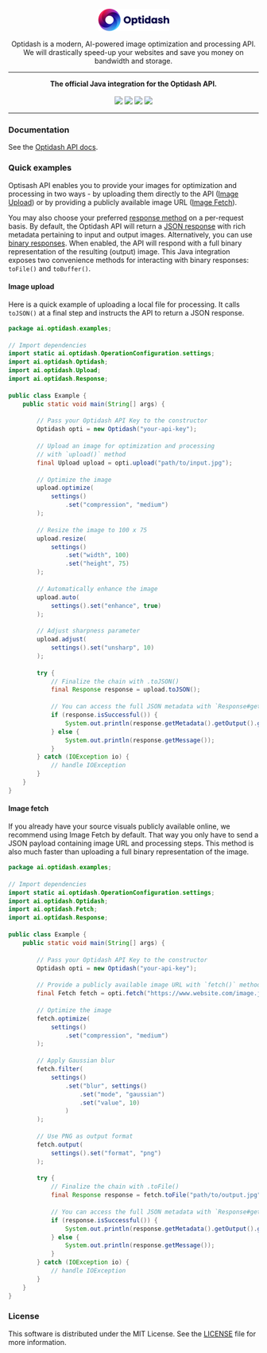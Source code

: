 <p align="center"><a href="https://optidash.ai"><img src="media/logotype.png" alt="Optidash" width="143" height="45"/></a></p>

<p align="center">
Optidash is a modern, AI-powered image optimization and processing API.<br>We will drastically speed-up your websites and save you money on bandwidth and storage.
</p>

---
<p align="center">
<strong>The official Java integration for the Optidash API.</strong><br>
<br>
<img src="https://img.shields.io/maven-central/v/optidash/optidash?style=flat&color=success"/>
<img src="https://img.shields.io/snyk/vulnerabilities/github/optidash-ai/optidash-java?style=flat&color=success"/>
<img src="https://img.shields.io/github/issues-raw/optidash-ai/optidash-java?style=flat&color=success"/>
<img src="https://img.shields.io/twitter/follow/optidashAI?label=Follow%20Us&style=flat&color=success&logo=twitter"/>
</p>

---

### Documentation
See the [Optidash API docs](https://docs.optidash.ai/).

### Quick examples
Optisash API enables you to provide your images for optimization and processing in two ways - by uploading them directly to the API ([Image Upload](https://docs.optidash.ai/requests/image-upload)) or by providing a publicly available image URL ([Image Fetch](https://docs.optidash.ai/requests/image-fetch)).

You may also choose your preferred [response method](https://docs.optidash.ai/introduction#choosing-response-method-and-format) on a per-request basis. By default, the Optidash API will return a [JSON response](https://docs.optidash.ai/responses/json-response-format) with rich metadata pertaining to input and output images. Alternatively, you can use [binary responses](https://docs.optidash.ai/responses/binary-responses). When enabled, the API will respond with a full binary representation of the resulting (output) image. This Java integration exposes two convenience methods for interacting with binary responses: `toFile()` and `toBuffer()`.

#### Image upload
Here is a quick example of uploading a local file for processing. It calls `toJSON()` at a final step and instructs the API to return a JSON response.

```java
package ai.optidash.examples;

// Import dependencies
import static ai.optidash.OperationConfiguration.settings;
import ai.optidash.Optidash;
import ai.optidash.Upload;
import ai.optidash.Response;

public class Example {
    public static void main(String[] args) {

        // Pass your Optidash API Key to the constructor
        Optidash opti = new Optidash("your-api-key");

        // Upload an image for optimization and processing
        // with `upload()` method
        final Upload upload = opti.upload("path/to/input.jpg");

        // Optimize the image
        upload.optimize(
            settings()
                .set("compression", "medium")
        );

        // Resize the image to 100 x 75
        upload.resize(
            settings()
                .set("width", 100)
                .set("height", 75)
        );

        // Automatically enhance the image
        upload.auto(
            settings().set("enhance", true)
        );

        // Adjust sharpness parameter
        upload.adjust(
            settings().set("unsharp", 10)
        );

        try {
            // Finalize the chain with .toJSON()
            final Response response = upload.toJSON();

            // You can access the full JSON metadata with `Response#getMetadata()`
            if (response.isSuccessful()) {
                System.out.println(response.getMetadata().getOutput().get("url"));
            } else {
                System.out.println(response.getMessage());
            }
        } catch (IOException io) {
            // handle IOException
        }
    }
}
```

#### Image fetch
If you already have your source visuals publicly available online, we recommend using Image Fetch by default. That way you only have to send a JSON payload containing image URL and processing steps. This method is also much faster than uploading a full binary representation of the image.

```java
package ai.optidash.examples;

// Import dependencies
import static ai.optidash.OperationConfiguration.settings;
import ai.optidash.Optidash;
import ai.optidash.Fetch;
import ai.optidash.Response;

public class Example {
    public static void main(String[] args) {

        // Pass your Optidash API Key to the constructor
        Optidash opti = new Optidash("your-api-key");

        // Provide a publicly available image URL with `fetch()` method
        final Fetch fetch = opti.fetch("https://www.website.com/image.jpg");

        // Optimize the image
        fetch.optimize(
            settings()
                .set("compression", "medium")
        );

        // Apply Gaussian blur
        fetch.filter(
            settings()
                .set("blur", settings()
                    .set("mode", "gaussian")
                    .set("value", 10)
                )
        );

        // Use PNG as output format
        fetch.output(
            settings().set("format", "png")
        );

        try {
            // Finalize the chain with .toFile()
            final Response response = fetch.toFile("path/to/output.jpg");

            // You can access the full JSON metadata with `Response#getMetadata()`
            if (response.isSuccessful()) {
                System.out.println(response.getMetadata().getOutput().get("url"));
            } else {
                System.out.println(response.getMessage());
            }
        } catch (IOException io) {
            // handle IOException
        }
    }
}
```

### License
This software is distributed under the MIT License. See the [LICENSE](LICENSE) file for more information.